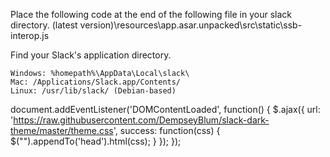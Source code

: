 Place the following code at the end of the following file in your slack directory.
(latest version)\resources\app.asar.unpacked\src\static\ssb-interop.js

Find your Slack's application directory.

    Windows: %homepath%\AppData\Local\slack\
    Mac: /Applications/Slack.app/Contents/
    Linux: /usr/lib/slack/ (Debian-based)


document.addEventListener('DOMContentLoaded', function() {
$.ajax({
    url: 'https://raw.githubusercontent.com/DempseyBlum/slack-dark-theme/master/theme.css',
    success: function(css) {
        $("<style></style>").appendTo('head').html(css);
    }
 });
});
 
